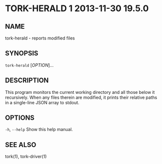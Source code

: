 # TORK-HERALD 1 2013-11-30 19.5.0

## NAME

tork-herald - reports modified files

## SYNOPSIS

`tork-herald` [*OPTION*]...

## DESCRIPTION

This program monitors the current working directory and all those below it
recursively.  When any files therein are modified, it prints their relative
paths in a single-line JSON array to stdout.

## OPTIONS

`-h`, `--help`
  Show this help manual.

## SEE ALSO

tork(1), tork-driver(1)